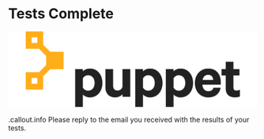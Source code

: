 <!SLIDE center cover>
# Tests Complete

![Puppet Logo](../_images/Puppet-Logo-Amber-Black.png)

.callout.info Please reply to the email you received with the results of your
tests.
